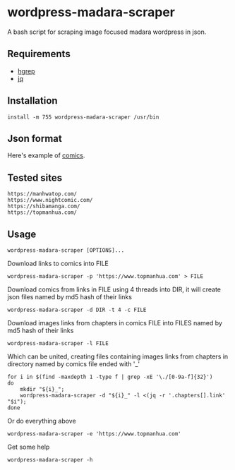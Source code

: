 # wordpress-madara-scraper

A bash script for scraping image focused madara wordpress in json.

## Requirements

 - [hgrep](https://github.com/TUVIMEN/hgrep)
 - [jq](https://github.com/stedolan/jq)

## Installation
    
    install -m 755 wordpress-madara-scraper /usr/bin

## Json format

Here's example of [comics](comics-example.json).

## Tested sites

    https://manhwatop.com/
    https://www.nightcomic.com/
    https://shibamanga.com/
    https://topmanhua.com/

## Usage

    wordpress-madara-scraper [OPTIONS]...

Download links to comics into FILE

    wordpress-madara-scraper -p 'https://www.topmanhua.com' > FILE

Download comics from links in FILE using 4 threads into DIR, it will create json files named by md5 hash of their links

    wordpress-madara-scraper -d DIR -t 4 -c FILE

Download images links from chapters in comics FILE into FILES named by md5 hash of their links

    wordpress-madara-scraper -l FILE

Which can be united, creating files containing images links from chapters in directory named by comics file ended with '_'

    for i in $(find -maxdepth 1 -type f | grep -xE '\./[0-9a-f]{32}')
    do
        mkdir "${i}_";
        wordpress-madara-scraper -d "${i}_" -l <(jq -r '.chapters[].link' "$i");
    done

Or do everything above

    wordpress-madara-scraper -e 'https://www.topmanhua.com'

Get some help

    wordpress-madara-scraper -h
